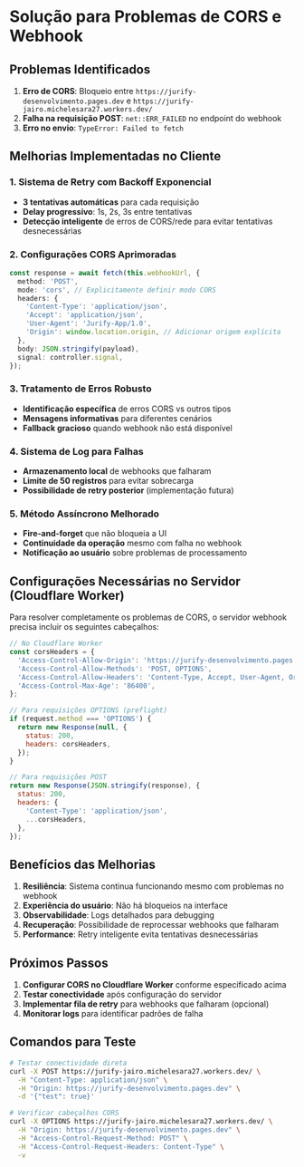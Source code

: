 # Solução para Problemas de CORS e Webhook

## Problemas Identificados

1. **Erro de CORS**: Bloqueio entre `https://jurify-desenvolvimento.pages.dev` e `https://jurify-jairo.michelesara27.workers.dev/`
2. **Falha na requisição POST**: `net::ERR_FAILED` no endpoint do webhook
3. **Erro no envio**: `TypeError: Failed to fetch`

## Melhorias Implementadas no Cliente

### 1. Sistema de Retry com Backoff Exponencial
- **3 tentativas automáticas** para cada requisição
- **Delay progressivo**: 1s, 2s, 3s entre tentativas
- **Detecção inteligente** de erros de CORS/rede para evitar tentativas desnecessárias

### 2. Configurações CORS Aprimoradas
```typescript
const response = await fetch(this.webhookUrl, {
  method: 'POST',
  mode: 'cors', // Explicitamente definir modo CORS
  headers: {
    'Content-Type': 'application/json',
    'Accept': 'application/json',
    'User-Agent': 'Jurify-App/1.0',
    'Origin': window.location.origin, // Adicionar origem explícita
  },
  body: JSON.stringify(payload),
  signal: controller.signal,
});
```

### 3. Tratamento de Erros Robusto
- **Identificação específica** de erros CORS vs outros tipos
- **Mensagens informativas** para diferentes cenários
- **Fallback gracioso** quando webhook não está disponível

### 4. Sistema de Log para Falhas
- **Armazenamento local** de webhooks que falharam
- **Limite de 50 registros** para evitar sobrecarga
- **Possibilidade de retry posterior** (implementação futura)

### 5. Método Assíncrono Melhorado
- **Fire-and-forget** que não bloqueia a UI
- **Continuidade da operação** mesmo com falha no webhook
- **Notificação ao usuário** sobre problemas de processamento

## Configurações Necessárias no Servidor (Cloudflare Worker)

Para resolver completamente os problemas de CORS, o servidor webhook precisa incluir os seguintes cabeçalhos:

```javascript
// No Cloudflare Worker
const corsHeaders = {
  'Access-Control-Allow-Origin': 'https://jurify-desenvolvimento.pages.dev',
  'Access-Control-Allow-Methods': 'POST, OPTIONS',
  'Access-Control-Allow-Headers': 'Content-Type, Accept, User-Agent, Origin',
  'Access-Control-Max-Age': '86400',
};

// Para requisições OPTIONS (preflight)
if (request.method === 'OPTIONS') {
  return new Response(null, {
    status: 200,
    headers: corsHeaders,
  });
}

// Para requisições POST
return new Response(JSON.stringify(response), {
  status: 200,
  headers: {
    'Content-Type': 'application/json',
    ...corsHeaders,
  },
});
```

## Benefícios das Melhorias

1. **Resiliência**: Sistema continua funcionando mesmo com problemas no webhook
2. **Experiência do usuário**: Não há bloqueios na interface
3. **Observabilidade**: Logs detalhados para debugging
4. **Recuperação**: Possibilidade de reprocessar webhooks que falharam
5. **Performance**: Retry inteligente evita tentativas desnecessárias

## Próximos Passos

1. **Configurar CORS no Cloudflare Worker** conforme especificado acima
2. **Testar conectividade** após configuração do servidor
3. **Implementar fila de retry** para webhooks que falharam (opcional)
4. **Monitorar logs** para identificar padrões de falha

## Comandos para Teste

```bash
# Testar conectividade direta
curl -X POST https://jurify-jairo.michelesara27.workers.dev/ \
  -H "Content-Type: application/json" \
  -H "Origin: https://jurify-desenvolvimento.pages.dev" \
  -d '{"test": true}'

# Verificar cabeçalhos CORS
curl -X OPTIONS https://jurify-jairo.michelesara27.workers.dev/ \
  -H "Origin: https://jurify-desenvolvimento.pages.dev" \
  -H "Access-Control-Request-Method: POST" \
  -H "Access-Control-Request-Headers: Content-Type" \
  -v
```
